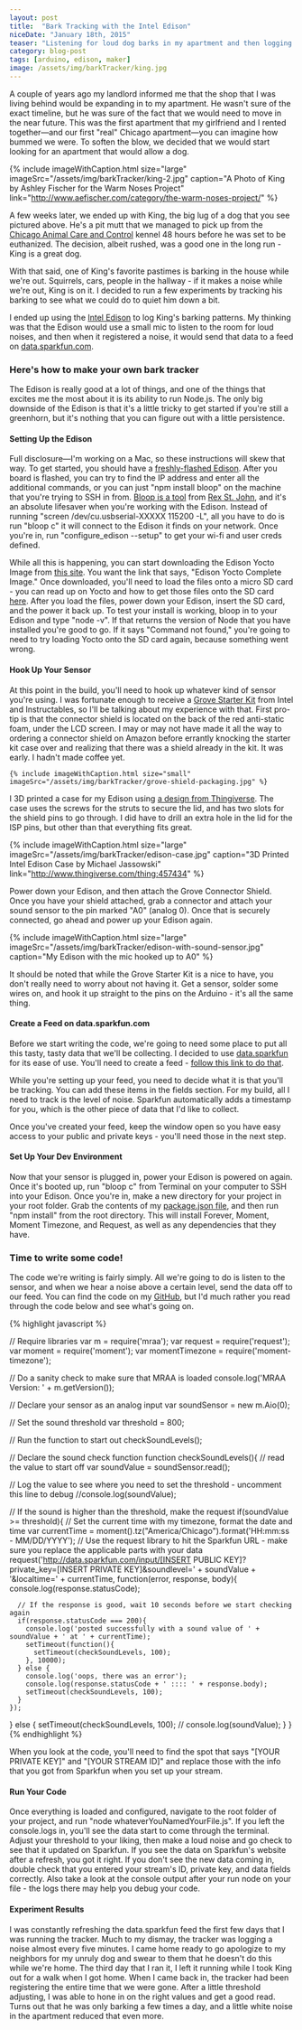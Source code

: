 ```yaml
---
layout: post
title:  "Bark Tracking with the Intel Edison"
niceDate: "January 18th, 2015"
teaser: "Listening for loud dog barks in my apartment and then logging the data to Phant.io through Node.js on an Edison."
category: blog-post
tags: [arduino, edison, maker]
image: /assets/img/barkTracker/king.jpg
---
```


A couple of years ago my landlord informed me that the shop that I was living behind would be expanding in to my apartment. He wasn't sure of the exact timeline, but he was sure of the fact that we would need to move in the near future. This was the first apartment that my girlfriend and I rented together&mdash;and our first "real" Chicago apartment&mdash;you can imagine how bummed we were. To soften the blow, we decided that we would start looking for an apartment that would allow a dog.

{% include imageWithCaption.html size="large" imageSrc="/assets/img/barkTracker/king-2.jpg" caption="A Photo of King by Ashley Fischer for the Warm Noses Project" link="http://www.aefischer.com/category/the-warm-noses-project/" %}

A few weeks later, we ended up with King, the big lug of a dog that you see pictured above. He's a pit mutt that we managed to pick up from the <a href="http://www.cityofchicago.org/city/en/depts/cacc.html" target="_blank">Chicago Animal Care and Control</a> kennel 48 hours before he was set to be euthanized. The decision, albeit rushed, was a good one in the long run - King is a great dog.

With that said, one of King's favorite pastimes is barking in the house while we're out. Squirrels, cars, people in the hallway - if it makes a noise while we're out, King is on it. I decided to run a few experiments by tracking his barking to see what we could do to quiet him down a bit.

I ended up using the <a href="http://www.intel.com/content/www/us/en/do-it-yourself/edison.html" target="_blank">Intel Edison</a> to log King's barking patterns. My thinking was that the Edison would use a small mic to listen to the room for loud noises, and then when it registered a noise, it would send that data to a feed on <a href="https://data.sparkfun.com/" target="_blank">data.sparkfun.com</a>.

### Here's how to make your own bark tracker

The Edison is really good at a lot of things, and one of the things that excites me the most about it is its ability to run Node.js. The only big downside of the Edison is that it's a little tricky to get started if you're still a greenhorn, but it's nothing that you can figure out with a little persistence.

#### Setting Up the Edison
Full disclosure&mdash;I'm working on a Mac, so these instructions will skew that way. To get started, you should have a <a href="https://communities.intel.com/docs/DOC-23193" target="_blank">freshly-flashed Edison</a>. After you board is flashed, you can try to find the IP address and enter all the additional commands, or you can just "npm install bloop" on the machine that you're trying to SSH in from. <a href="http://rexstjohn.com/introducing-bloop-cli-commands-for-working-with-intel-edison/" target="_blank">Bloop is a tool</a> from <a href="http://rexstjohn.com/" target="_blank">Rex St. John</a>, and it's an absolute lifesaver when you're working with the Edison. Instead of running "screen /dev/cu.usbserial-XXXXX 115200 -L", all you have to do is run "bloop c" it will connect to the Edison it finds on your network. Once you're in, run "configure_edison --setup" to get your wi-fi and user creds defined.

While all this is happening, you can start downloading the Edison Yocto Image from <a href="https://communities.intel.com/docs/DOC-23242" target="_blank">this site</a>. You want the link that says, "Edison Yocto Complete Image." Once downloaded, you'll need to load the files onto a micro SD card - you can read up on Yocto and how to get those files onto the SD card <a href="https://software.intel.com/en-us/html5/documentation/getting-started-with-intel-xdk-iot-edition" target="_blank">here</a>. After you load the files, power down your Edison, insert the SD card, and the power it back up. To test your install is working, bloop in to your Edison and type "node -v". If that returns the version of Node that you have installed you're good to go. If it says "Command not found," you're going to need to try loading Yocto onto the SD card again, because something went wrong.

#### Hook Up Your Sensor
<div class="paragraph-with-picture left">
	<p>At this point in the build, you'll need to hook up whatever kind of sensor you're using. I was fortunate enough to receive a <a href="http://www.seeedstudio.com/depot/Grove-Starter-Kit-p-709.html" target="_blank">Grove Starter Kit</a> from Intel and Instructables, so I'll be talking about my experience with that. First pro-tip is that the connector shield is located on the back of the red anti-static foam, under the LCD screen. I may or may not have made it all the way to ordering a connector shield on Amazon before errantly knocking the starter kit case over and realizing that there was a shield already in the kit. It was early. I hadn't made coffee yet.</p>


	{% include imageWithCaption.html size="small" imageSrc="/assets/img/barkTracker/grove-shield-packaging.jpg" %}
</div>

<p>I 3D printed a case for my Edison using <a href="https://www.thingiverse.com/thing:457434" target="_blank">a design from Thingiverse</a>. The case uses the screws for the struts to secure the lid, and has two slots for the shield pins to go through. I did have to drill an extra hole in the lid for the ISP pins, but other than that everything fits great.</p>

{% include imageWithCaption.html size="large" imageSrc="/assets/img/barkTracker/edison-case.jpg" caption="3D Printed Intel Edison Case by Michael Jassowski" link="http://www.thingiverse.com/thing:457434" %}

Power down your Edison, and then attach the Grove Connector Shield. Once you have your shield attached, grab a connector and attach your sound sensor to the pin marked "A0" (analog 0). Once that is securely connected, go ahead and power up your Edison again.

{% include imageWithCaption.html size="large" imageSrc="/assets/img/barkTracker/edison-with-sound-sensor.jpg" caption="My Edison with the mic hooked up to A0" %}

It should be noted that while the Grove Starter Kit is a nice to have, you don't really need to worry about not having it. Get a sensor, solder some wires on, and hook it up straight to the pins on the Arduino - it's all the same thing.

#### Create a Feed on data.sparkfun.com
Before we start writing the code, we're going to need some place to put all this tasty, tasty data that we'll be collecting. I decided to use <a href="https://data.sparkfun.com/" target="_blank">data.sparkfun</a> for its ease of use. You'll need to create a feed - <a href="https://data.sparkfun.com/streams/make" target="_blank">follow this link to do that</a>.

While you're setting up your feed, you need to decide what it is that you'll be tracking. You can add these items in the fields section. For my build, all I need to track is the level of noise. Sparkfun automatically adds a timestamp for you, which is the other piece of data that I'd like to collect.

Once you've created your feed, keep the window open so you have easy access to your public and private keys - you'll need those in the next step.

#### Set Up Your Dev Environment
Now that your sensor is plugged in, power your Edison is powered on again. Once it's booted up, run "bloop c" from Terminal on your computer to SSH into your Edison. Once you're in, make a new directory for your project in your root folder. Grab the contents of my <a href="https://github.com/justinisamaker/arduino/blob/master/barkTracker/package.json" target="_blank">package.json file</a>, and then run "npm install" from the root directory. This will install Forever, Moment, Moment Timezone, and Request, as well as any dependencies that they have.

### Time to write some code!

The code we're writing is fairly simply. All we're going to do is listen to the sensor, and when we hear a noise above a certain level, send the data off to our feed. You can find the code on my <a href="https://github.com/justinisamaker/barktracker" target="_blank">GitHub</a>, but I'd much rather you read through the code below and see what's going on.

{% highlight javascript %}

// Require libraries
var m = require('mraa');
var request = require('request');
var moment = require('moment');
var momentTimezone = require('moment-timezone');

// Do a sanity check to make sure that MRAA is loaded
console.log('MRAA Version: ' + m.getVersion());

// Declare your sensor as an analog input
var soundSensor = new m.Aio(0);

// Set the sound threshold
var threshold = 800;

// Run the function to start out
checkSoundLevels();

// Declare the sound check function
function checkSoundLevels(){
  // read the value to start off
  var soundValue = soundSensor.read();

  // Log the value to see where you need to set the threshold - uncomment this line to debug
  //console.log(soundValue);

  // If the sound is higher than the threshold, make the request
  if(soundValue >= threshold){
    // Set the current time with my timezone, format the date and time
    var currentTime = moment().tz("America/Chicago").format('HH:mm:ss - MM/DD/YYYY');
    // Use the request library to hit the Sparkfun URL - make sure you replace the applicable parts with your data
    request('http://data.sparkfun.com/input/[INSERT PUBLIC KEY]?private_key=[INSERT PRIVATE KEY]&soundlevel=' + soundValue + '&localtime=' + currentTime, function(error, response, body){
      console.log(response.statusCode);

      // If the response is good, wait 10 seconds before we start checking again
      if(response.statusCode === 200){
        console.log('posted successfully with a sound value of ' + soundValue + ' at ' + currentTime);
        setTimeout(function(){
          setTimeout(checkSoundLevels, 100);
        }, 10000);
      } else {
        console.log('oops, there was an error');
        console.log(response.statusCode + ' :::: ' + response.body);
        setTimeout(checkSoundLevels, 100);
      }
    });
  } else {
    setTimeout(checkSoundLevels, 100);
    // console.log(soundValue);
  }
}
{% endhighlight %}

When you look at the code, you'll need to find the spot that says "[YOUR PRIVATE KEY]" and "[YOUR STREAM ID]" and replace those with the info that you got from Sparkfun when you set up your stream.

#### Run Your Code
Once everything is loaded and configured, navigate to the root folder of your project, and run "node whateverYouNamedYourFile.js". If you left the console.logs in, you'll see the data start to come through the terminal. Adjust your threshold to your liking, then make a loud noise and go check to see that it updated on Sparkfun. If you see the data on Sparkfun's website after a refresh, you got it right. If you don't see the new data coming in, double check that you entered your stream's ID, private key, and data fields correctly. Also take a look at the console output after your run node on your file - the logs there may help you debug your code.

#### Experiment Results
I was constantly refreshing the data.sparkfun feed the first few days that I was running the tracker. Much to my dismay, the tracker was logging a noise almost every five minutes. I came home ready to go apologize to my neighbors for my unruly dog and swear to them that he doesn't do this while we're home. The third day that I ran it, I left it running while I took King out for a walk when I got home. When I came back in, the tracker had been registering the entire time that we were gone. After a little threshold adjusting, I was able to hone in on the right values and get a good read. Turns out that he was only barking a few times a day, and a little white noise in the apartment reduced that even more.




